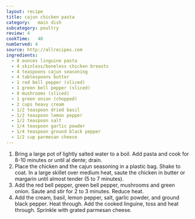 ```yaml
---
layout: recipe
title: cajun chicken pasta
category:	main dish					
subcategory: poultry						
review:	4				
cookTime:	40						
numServed: 4					
source:	http://allrecipes.com
ingredients:
  - 8 ounces linguine pasta
  - 4 skinless/boneless chicken breasts
  - 4 teaspoons cajun seasoning
  - 4 tablespoons butter
  - 1 red bell pepper (sliced)
  - 1 green bell pepper (sliced)
  - 8 mushrooms (sliced)
  - 1 green onion (chopped)
  - 2 cups heavy cream
  - 1/2 teaspoon dried basil
  - 1/2 teaspoon lemon pepper
  - 1/2 teaspoon salt
  - 1/4 teaspoon garlic powder
  - 1/4 teaspoon ground black pepper
  - 1/2 cup parmesan cheese
---
```


1. Bring a large pot of lightly salted water to a boil. Add pasta and cook for 8-10 minutes or until al dente; drain.
2. Place the chicken and the cajun seasoning in a plastic bag. Shake to coat. In a large skillet over medium heat, saute the chicken in butter or margarin until almost tender (5 to 7 minutes).
3. Add the red bell pepper, green bell pepper, mushrooms and green onion. Saute and stir for 2 to 3 minutes. Reduce heat.
4. Add the cream, basil, lemon pepper, salt, garlic powder, and ground black pepper. Heat through. Add the cooked linguine, toss and heat through. Sprinkle with grated parmesan cheese.
